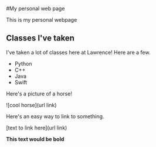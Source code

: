 #My personal web page

This is my personal webpage

## Classes I've taken

I've taken a lot of classes here at Lawrence! Here are a few.

- Python
- C++
- Java
- Swift

Here's a picture of a horse!

![cool horse](url link)

Here's an easy way to link to something.

[text to link here](url link)

<b>This text would be bold</b>
